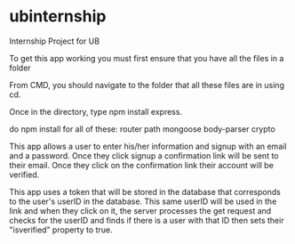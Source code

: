 # ubinternship
Internship Project for UB

To get this app working you must first ensure that you have all the files in a folder

From CMD, you should navigate to the folder that all these files are in using cd.

Once in the directory, type npm install express.

do npm install for all of these:
router
path
mongoose
body-parser
crypto

This app allows a user to enter his/her information and signup with an email and a password.
Once they click signup a confirmation link will be sent to their email.
Once they click on the confirmation link their account will be verified.

This app uses a token that will be stored in the database that corresponds to the user's userID in the database. This same userID will be used in the link and when they click on it, the server processes the get request and checks for the userID and finds if there is a user with that ID then sets their "isverified" property to true.

